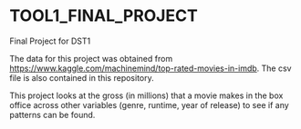 # TOOL1_FINAL_PROJECT
Final Project for DST1 

The data for this project was obtained from https://www.kaggle.com/machinemind/top-rated-movies-in-imdb. The csv file is also contained in this repository.

This project looks at the gross (in millions) that a movie makes in the box office across other variables (genre, runtime, year of release) to see if any patterns can be found.
